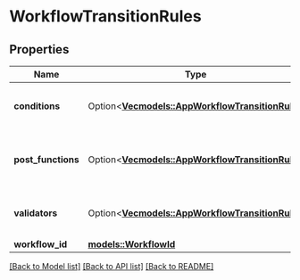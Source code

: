 # WorkflowTransitionRules

## Properties

Name | Type | Description | Notes
------------ | ------------- | ------------- | -------------
**conditions** | Option<[**Vec<models::AppWorkflowTransitionRule>**](AppWorkflowTransitionRule.md)> | The list of conditions within the workflow. | [optional]
**post_functions** | Option<[**Vec<models::AppWorkflowTransitionRule>**](AppWorkflowTransitionRule.md)> | The list of post functions within the workflow. | [optional]
**validators** | Option<[**Vec<models::AppWorkflowTransitionRule>**](AppWorkflowTransitionRule.md)> | The list of validators within the workflow. | [optional]
**workflow_id** | [**models::WorkflowId**](WorkflowId.md) |  | 

[[Back to Model list]](../README.md#documentation-for-models) [[Back to API list]](../README.md#documentation-for-api-endpoints) [[Back to README]](../README.md)


